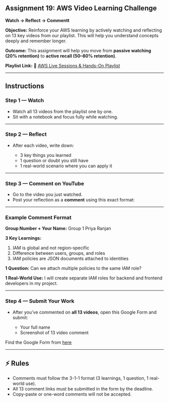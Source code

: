 ## Assignment 19: AWS Video Learning Challenge

**Watch → Reflect → Commentt** 

**Objective:**
Reinforce your AWS learning by actively watching and reflecting on 13 key videos from our playlist. This will help you understand concepts deeply and remember longer.

**Outcome:** This assignment will help you move from **passive watching (20% retention)** to **active recall (50–80% retention)**.

**Playlist Link:**
🔗 [AWS Live Sessions & Hands-On Playlist](https://www.youtube.com/watch?v=svAZmUdB8d8&list=PLVOdqXbCs7bXTSCuuCmyck7ShTY5OevQn)

---

## Instructions

### Step 1 — Watch

* Watch all 13 videos from the playlist one by one.
* Sit with a notebook and focus fully while watching.

---

### Step 2 — Reflect

* After each video, write down:

  * 3 key things you learned
  * 1 question or doubt you still have
  * 1 real-world scenario where you can apply it

---

### Step 3 — Comment on YouTube

* Go to the video you just watched.
* Post your reflection as a **comment** using this exact format:

---

### Example Comment Format

**Group Number + Your Name:** Group 1 Priya Ranjan

**3 Key Learnings:**

1. IAM is global and not region-specific
2. Difference between users, groups, and roles
3. IAM policies are JSON documents attached to identities

**1 Question:**
Can we attach multiple policies to the same IAM role?

**1 Real-World Use:**
I will create separate IAM roles for backend and frontend developers in my project.

---

### Step 4 — Submit Your Work

* After you’ve commented on **all 13 videos**, open this Google Form and submit:

  * Your full name
  * Screenshot of 13 video comment

Find the Google Form from [here](https://docs.google.com/spreadsheets/d/1Y3d0Wvil2wDRQK3ANS9WqkQYMviQb0fHHfftEiPwtXQ/edit?gid=0#gid=0)

---

## ⚡ Rules

* Comments must follow the 3-1-1 format (3 learnings, 1 question, 1 real-world use).
* All 13 comment links must be submitted in the form by the deadline.
* Copy-paste or one-word comments will not be accepted.
